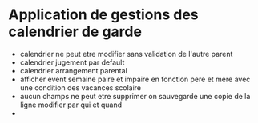 # Application de gestions des calendrier de garde

- calendrier ne peut etre modifier sans validation de l'autre parent
- calendrier jugement par default
- calendrier arrangement parental
- afficher event semaine paire et impaire en fonction pere et mere avec une condition des vacances scolaire
- aucun champs ne peut etre supprimer on sauvegarde une copie de la ligne modifier par qui et quand 
- 